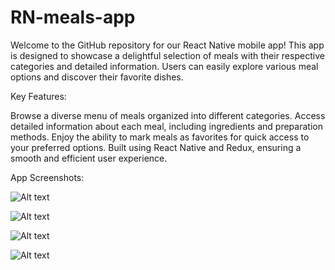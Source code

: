 # RN-meals-app

Welcome to the GitHub repository for our React Native mobile app! This app is designed to showcase a delightful selection of meals with their respective categories and detailed information. Users can easily explore various meal options and discover their favorite dishes.

Key Features:

Browse a diverse menu of meals organized into different categories.
Access detailed information about each meal, including ingredients and preparation methods.
Enjoy the ability to mark meals as favorites for quick access to your preferred options.
Built using React Native and Redux, ensuring a smooth and efficient user experience.

App Screenshots:

![Alt text](assets/output/Screenshot_1690946584.png)

![Alt text](assets/output/Screenshot_1690946626.png)

![Alt text](assets/output/Screenshot_1690946621.png)

![Alt text](assets/output/Screenshot_1690946659.png)

